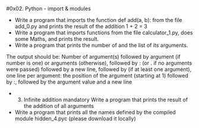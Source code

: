 #0x02. Python - import & modules
* Write a program that imports the function def add(a, b): from the file add_0.py and prints the result of the addition 1 + 2 = 3
* Write a program that imports functions from the file calculator_1.py, does some Maths, and prints the result.
* Write a program that prints the number of and the list of its arguments.

The output should be:
Number of argument(s) followed by argument (if number is one) or arguments (otherwise), followed by
: (or . if no arguments were passed) followed by
a new line, followed by (if at least one argument),
one line per argument:
the position of the argument (starting at 1) followed by :, followed by the argument value and a new line
* 3. Infinite addition
mandatory
Write a program that prints the result of the addition of all arguments
* Write a program that prints all the names defined by the compiled module hidden_4.pyc (please download it locally)

